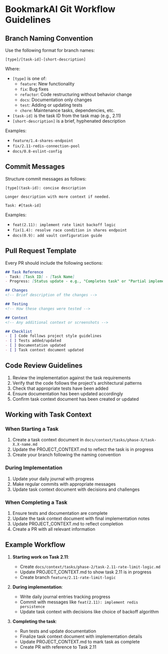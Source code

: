 # BookmarkAI Git Workflow Guidelines

## Branch Naming Convention

Use the following format for branch names:
```
[type]/[task-id]-[short-description]
```

Where:
- `[type]` is one of:
  - `feature`: New functionality
  - `fix`: Bug fixes
  - `refactor`: Code restructuring without behavior change
  - `docs`: Documentation only changes
  - `test`: Adding or updating tests
  - `chore`: Maintenance tasks, dependencies, etc.
- `[task-id]` is the task ID from the task map (e.g., 2.11)
- `[short-description]` is a brief, hyphenated description

Examples:
- `feature/1.4-shares-endpoint`
- `fix/2.11-redis-connection-pool`
- `docs/0.8-eslint-config`

## Commit Messages

Structure commit messages as follows:
```
[type](task-id): concise description

Longer description with more context if needed.

Task: #[task-id]
```

Examples:
- `feat(2.11): implement rate limit backoff logic`
- `fix(1.4): resolve race condition in shares endpoint`
- `docs(0.9): add vault configuration guide`

## Pull Request Template

Every PR should include the following sections:

```markdown
## Task Reference
- Task: [Task ID] - [Task Name]
- Progress: [Status update - e.g., "Completes task" or "Partial implementation (70%)"]

## Changes
<!-- Brief description of the changes -->

## Testing
<!-- How these changes were tested -->

## Context
<!-- Any additional context or screenshots -->

## Checklist
- [ ] Code follows project style guidelines
- [ ] Tests added/updated
- [ ] Documentation updated
- [ ] Task context document updated
```

## Code Review Guidelines

1. Review the implementation against the task requirements
2. Verify that the code follows the project's architectural patterns
3. Check that appropriate tests have been added
4. Ensure documentation has been updated accordingly
5. Confirm task context document has been created or updated

## Working with Task Context

### When Starting a Task

1. Create a task context document in `docs/context/tasks/phase-X/task-X.X-name.md`
2. Update the PROJECT_CONTEXT.md to reflect the task is in progress
3. Create your branch following the naming convention

### During Implementation

1. Update your daily journal with progress
2. Make regular commits with appropriate messages
3. Update task context document with decisions and challenges

### When Completing a Task

1. Ensure tests and documentation are complete
2. Update the task context document with final implementation notes
3. Update PROJECT_CONTEXT.md to reflect completion
4. Create a PR with all relevant information

## Example Workflow

1. **Starting work on Task 2.11**:
   - Create `docs/context/tasks/phase-2/task-2.11-rate-limit-logic.md`
   - Update PROJECT_CONTEXT.md to show task 2.11 is in progress
   - Create branch `feature/2.11-rate-limit-logic`

2. **During implementation**:
   - Write daily journal entries tracking progress
   - Commit with messages like `feat(2.11): implement redis persistence`
   - Update task context with decisions like choice of backoff algorithm

3. **Completing the task**:
   - Run tests and update documentation
   - Finalize task context document with implementation details
   - Update PROJECT_CONTEXT.md to mark task as complete
   - Create PR with reference to Task 2.11